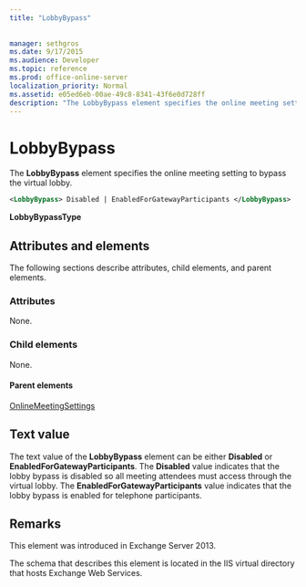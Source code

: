 ```yaml
---
title: "LobbyBypass"
 
 
manager: sethgros
ms.date: 9/17/2015
ms.audience: Developer
ms.topic: reference
ms.prod: office-online-server
localization_priority: Normal
ms.assetid: e05ed6eb-00ae-49c8-8341-43f6e0d728ff
description: "The LobbyBypass element specifies the online meeting setting to bypass the virtual lobby."
---
```


# LobbyBypass

The **LobbyBypass** element specifies the online meeting setting to bypass the virtual lobby. 
  
```XML
<LobbyBypass> Disabled | EnabledForGatewayParticipants </LobbyBypass>
```

 **LobbyBypassType**
## Attributes and elements

The following sections describe attributes, child elements, and parent elements.
  
### Attributes

None.
  
### Child elements

None.
  
#### Parent elements

[OnlineMeetingSettings](onlinemeetingsettings.md)
  
## Text value

The text value of the **LobbyBypass** element can be either **Disabled** or **EnabledForGatewayParticipants**. The **Disabled** value indicates that the lobby bypass is disabled so all meeting attendees must access through the virtual lobby. The **EnabledForGatewayParticipants** value indicates that the lobby bypass is enabled for telephone participants. 
  
## Remarks

This element was introduced in Exchange Server 2013.
  
The schema that describes this element is located in the IIS virtual directory that hosts Exchange Web Services.
  

